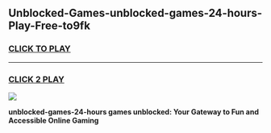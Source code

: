
## Unblocked-Games-unblocked-games-24-hours-Play-Free-to9fk
<h3>
<a href="https://premium76.site?title=unblocked-games-24-hours&ref=18A1">CLICK TO PLAY</a></h3>
<hr>

<h3>
<a href="https://premium76.site?title=unblocked-games-24-hours&ref=18A1">CLICK 2 PLAY</a>
  
</h3>

<a href="https://premium76.site?title=unblocked-games-24-hours&ref=18A1"><img src="https://clearcache.store/games.png"></a>


**unblocked-games-24-hours games unblocked: Your Gateway to Fun and Accessible Online Gaming**
